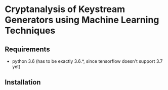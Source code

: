 # Cryptanalysis of Keystream Generators using Machine Learning Techniques

## Requirements

- python 3.6 (has to be exactly 3.6.\*, since tensorflow doesn't support 3.7 yet)

## Installation
